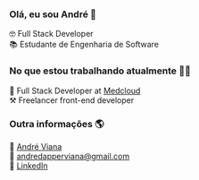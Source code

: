 ### Olá, eu sou André 👋

🤓 Full Stack Developer <br>
📚 Estudante de Engenharia de Software

### No que estou trabalhando atualmente 👨‍💻

💼 Full Stack Developer at [Medcloud](https://medcloud.link/) <br>
⚒️ Freelancer front-end developer <br>

### Outra informações 🌎

🚀 [André Viana](https://andre-viana.vercel.app/) <br>
📩 [andredapperviana@gmail.com](mailto:andredapperviana@gmail.com) <br>
💼 [LinkedIn](https://www.linkedin.com/in/vianagustavoandre/) <br>
